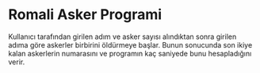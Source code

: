 # Romali Asker Programi
 
Kullanıcı tarafından girilen adım ve asker sayısı alındıktan sonra girilen adıma göre askerler birbirini öldürmeye başlar. Bunun sonucunda son ikiye kalan askerlerin numarasını ve programın kaç saniyede bunu hesapladığını verir.
